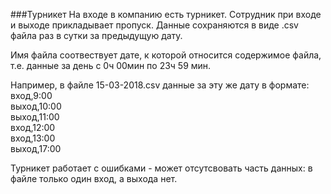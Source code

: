 ###Турникет
На входе в компанию есть турникет.
Сотрудник при входе и выходе прикладывает пропуск.
Данные сохраняются в виде .csv файла раз в сутки за предыдущую дату.

Имя файла соотвествует дате, к которой относится содержимое файла,
т.е. данные за день с 0ч 00мин по 23ч 59 мин.

Например, в файле 15-03-2018.csv данные за эту же дату в формате:
вход,9:00  
выход,10:00  
выход,11:00  
вход,12:00  
вход,13:00  
выход,17:00  

Турникет работает с ошибками - может отсутсвовать часть данных: в файле
только один вход, а выхода нет.